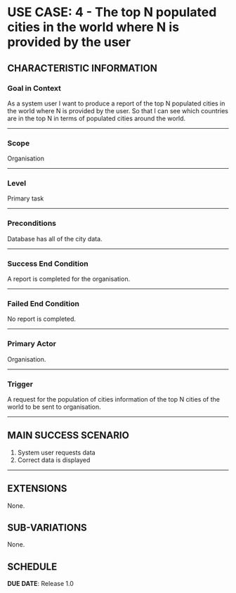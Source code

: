 # USE CASE: 4 - The top N populated cities in the world where N is provided by the user
## CHARACTERISTIC INFORMATION

### Goal in Context

As a system user I want to produce a report of the top N populated cities in the world where N is provided by the user.
So that I can see which countries are in the top N in terms of populated cities around the world.

---

### Scope </h3> Organisation

---

### Level </h3> Primary task

---

### Preconditions </h3> Database has all of the city data.

---

### Success End Condition </h3> A report is completed for the organisation.

---

### Failed End Condition </h3> No report is completed.

---

### Primary Actor </h3> Organisation.

---

### Trigger </h3> A request for the population of cities information of the top N cities of the world to be sent to organisation.

---

## MAIN SUCCESS SCENARIO

1. System user requests data
2. Correct data is displayed 

---

## EXTENSIONS

None.

## SUB-VARIATIONS

None.

## SCHEDULE

**DUE DATE**: Release 1.0
